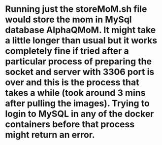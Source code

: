 # Running just the storeMoM.sh file would store the mom in MySql database AlphaQMoM. It might take a little longer than usual but it works completely fine if tried after a particular process of preparing the socket and server with 3306 port is over and this is the process that takes a while (took around 3 mins after pulling the images). Trying to login to MySQL in any of the docker containers before that process might return an error.

